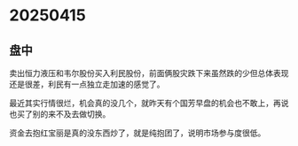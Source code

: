 # 20250415

## 盘中

卖出恒力液压和韦尔股份买入利民股份，前面俩股灾跌下来虽然跌的少但总体表现还是很差，利民有一点独立走加速的感觉了。

最近其实行情很烂，机会真的没几个，就昨天有个国芳早盘的机会也不敢上，再说也买了别的来不及去做切换。

资金去抱红宝丽是真的没东西炒了，就是纯抱团了，说明市场参与度很低。
